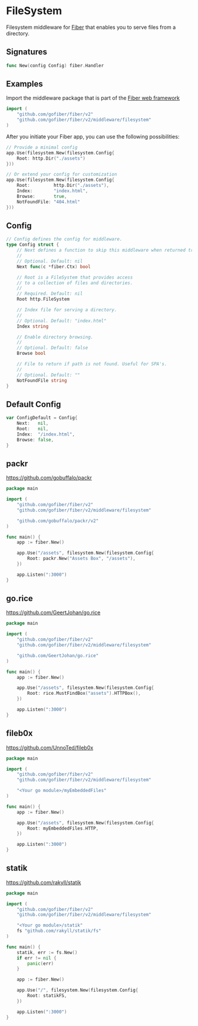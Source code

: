 # FileSystem

Filesystem middleware for [Fiber](https://github.com/gofiber/fiber) that enables you to serve files from a directory. 

## Signatures

```go
func New(config Config) fiber.Handler
```

## Examples

Import the middleware package that is part of the [Fiber web framework](https://github.com/gofiber/fiber)

```go
import (
	"github.com/gofiber/fiber/v2"
	"github.com/gofiber/fiber/v2/middleware/filesystem"
)
```

After you initiate your Fiber app, you can use the following possibilities:

```go
// Provide a minimal config
app.Use(filesystem.New(filesystem.Config{
	Root: http.Dir("./assets")
}))

// Or extend your config for customization
app.Use(filesystem.New(filesystem.Config{
	Root:         http.Dir("./assets"),
	Index:        "index.html",
	Browse:       true,
	NotFoundFile: "404.html"
}))
```

## Config

```go
// Config defines the config for middleware.
type Config struct {
	// Next defines a function to skip this middleware when returned true.
	//
	// Optional. Default: nil
	Next func(c *fiber.Ctx) bool

	// Root is a FileSystem that provides access
	// to a collection of files and directories.
	//
	// Required. Default: nil
	Root http.FileSystem

	// Index file for serving a directory.
	//
	// Optional. Default: "index.html"
	Index string

	// Enable directory browsing.
	//
	// Optional. Default: false
	Browse bool

	// File to return if path is not found. Useful for SPA's.
	//
	// Optional. Default: ""
	NotFoundFile string
}
```

## Default Config

```go
var ConfigDefault = Config{
	Next:   nil,
	Root:   nil,
	Index:  "/index.html",
	Browse: false,
}
```

## packr

https://github.com/gobuffalo/packr

```go
package main

import (
	"github.com/gofiber/fiber/v2"
	"github.com/gofiber/fiber/v2/middleware/filesystem"

	"github.com/gobuffalo/packr/v2"
)

func main() {
	app := fiber.New()

	app.Use("/assets", filesystem.New(filesystem.Config{
		Root: packr.New("Assets Box", "/assets"),
	})

	app.Listen(":3000")
}
```

## go.rice

https://github.com/GeertJohan/go.rice

```go
package main

import (
	"github.com/gofiber/fiber/v2"
	"github.com/gofiber/fiber/v2/middleware/filesystem"

	"github.com/GeertJohan/go.rice"
)

func main() {
	app := fiber.New()

	app.Use("/assets", filesystem.New(filesystem.Config{
		Root: rice.MustFindBox("assets").HTTPBox(),
	})

	app.Listen(":3000")
}
```

## fileb0x

https://github.com/UnnoTed/fileb0x

```go
package main

import (
	"github.com/gofiber/fiber/v2"
	"github.com/gofiber/fiber/v2/middleware/filesystem"

	"<Your go module>/myEmbeddedFiles"
)

func main() {
	app := fiber.New()

	app.Use("/assets", filesystem.New(filesystem.Config{
		Root: myEmbeddedFiles.HTTP,
	})

	app.Listen(":3000")
}
```

## statik

https://github.com/rakyll/statik

```go
package main

import (
	"github.com/gofiber/fiber/v2"
	"github.com/gofiber/fiber/v2/middleware/filesystem"

	"<Your go module>/statik"
	fs "github.com/rakyll/statik/fs"
)

func main() {
	statik, err := fs.New()
	if err != nil {
		panic(err)
	}

	app := fiber.New()

	app.Use("/", filesystem.New(filesystem.Config{
		Root: statikFS,
	})

	app.Listen(":3000")
}
```
